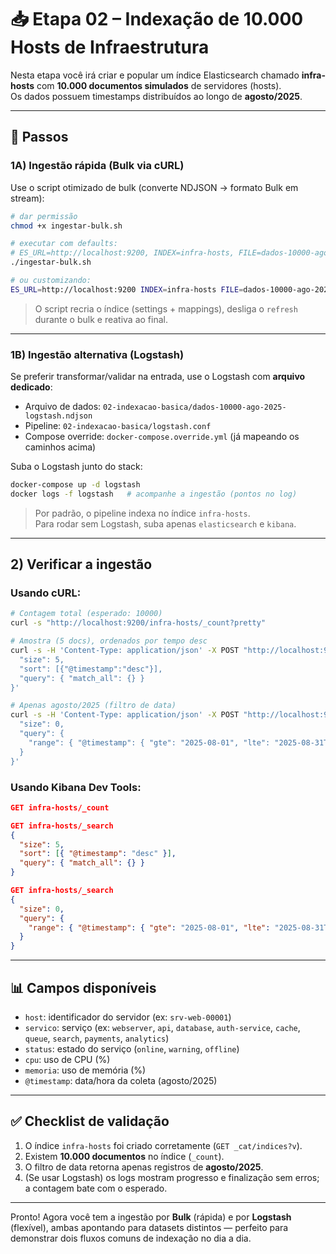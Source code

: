 # 📥 Etapa 02 – Indexação de 10.000 Hosts de Infraestrutura

Nesta etapa você irá criar e popular um índice Elasticsearch chamado **infra-hosts** com **10.000 documentos simulados** de servidores (hosts).  
Os dados possuem timestamps distribuídos ao longo de **agosto/2025**.

---

## 🚀 Passos

### 1A) Ingestão rápida (Bulk via cURL)
Use o script otimizado de bulk (converte NDJSON → formato Bulk em stream):

```bash
# dar permissão
chmod +x ingestar-bulk.sh

# executar com defaults:
# ES_URL=http://localhost:9200, INDEX=infra-hosts, FILE=dados-10000-ago-2025.ndjson
./ingestar-bulk.sh

# ou customizando:
ES_URL=http://localhost:9200 INDEX=infra-hosts FILE=dados-10000-ago-2025.ndjson ./ingestar-bulk.sh
```

> O script recria o índice (settings + mappings), desliga o `refresh` durante o bulk e reativa ao final.

---

### 1B) Ingestão alternativa (Logstash)
Se preferir transformar/validar na entrada, use o Logstash com **arquivo dedicado**:

- Arquivo de dados: `02-indexacao-basica/dados-10000-ago-2025-logstash.ndjson`  
- Pipeline: `02-indexacao-basica/logstash.conf`  
- Compose override: `docker-compose.override.yml` (já mapeando os caminhos acima)

Suba o Logstash junto do stack:

```bash
docker-compose up -d logstash
docker logs -f logstash   # acompanhe a ingestão (pontos no log)
```

> Por padrão, o pipeline indexa no índice `infra-hosts`.  
> Para rodar sem Logstash, suba apenas `elasticsearch` e `kibana`.

---

## 2) Verificar a ingestão

### Usando cURL:
```bash
# Contagem total (esperado: 10000)
curl -s "http://localhost:9200/infra-hosts/_count?pretty"

# Amostra (5 docs), ordenados por tempo desc
curl -s -H 'Content-Type: application/json' -X POST "http://localhost:9200/infra-hosts/_search?pretty" -d '{
  "size": 5,
  "sort": [{"@timestamp":"desc"}],
  "query": { "match_all": {} }
}'

# Apenas agosto/2025 (filtro de data)
curl -s -H 'Content-Type: application/json' -X POST "http://localhost:9200/infra-hosts/_search?pretty" -d '{
  "size": 0,
  "query": {
    "range": { "@timestamp": { "gte": "2025-08-01", "lte": "2025-08-31T23:59:59" } }
  }
}'
```

### Usando Kibana Dev Tools:
```json
GET infra-hosts/_count

GET infra-hosts/_search
{
  "size": 5,
  "sort": [{ "@timestamp": "desc" }],
  "query": { "match_all": {} }
}

GET infra-hosts/_search
{
  "size": 0,
  "query": {
    "range": { "@timestamp": { "gte": "2025-08-01", "lte": "2025-08-31T23:59:59" } }
  }
}
```

---

## 📊 Campos disponíveis
- `host`: identificador do servidor (ex: `srv-web-00001`)
- `servico`: serviço (ex: `webserver`, `api`, `database`, `auth-service`, `cache`, `queue`, `search`, `payments`, `analytics`)
- `status`: estado do serviço (`online`, `warning`, `offline`)
- `cpu`: uso de CPU (%)
- `memoria`: uso de memória (%)
- `@timestamp`: data/hora da coleta (agosto/2025)

---

## ✅ Checklist de validação
1. O índice `infra-hosts` foi criado corretamente (`GET _cat/indices?v`).  
2. Existem **10.000 documentos** no índice (`_count`).  
3. O filtro de data retorna apenas registros de **agosto/2025**.  
4. (Se usar Logstash) os logs mostram progresso e finalização sem erros; a contagem bate com o esperado.

---

Pronto! Agora você tem a ingestão por **Bulk** (rápida) e por **Logstash** (flexível), ambas apontando para datasets distintos — perfeito para demonstrar dois fluxos comuns de indexação no dia a dia.
